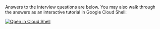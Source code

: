 Answers to the interview questions are below. You may also walk through the answers as an interactive tutorial in Google Cloud Shell:

[![Open in Cloud Shell](https://gstatic.com/cloudssh/images/open-btn.svg)](https://ssh.cloud.google.com/cloudshell/editor?cloudshell_git_repo=https://github.com/scarolan/hiring-engineers.git&cloudshell_git_branch=sean-carolan-answers&cloudshell_tutorial=walkthrough.md)